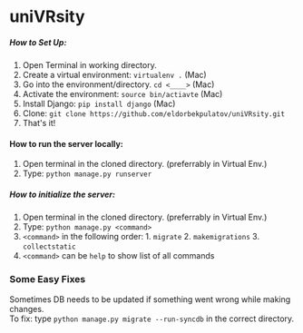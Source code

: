 # uniVRsity
##### How to Set Up:  
1. Open Terminal in working directory.
2. Create a virtual environment: ```virtualenv .``` (Mac)
3. Go into the environment/directory. ```cd <____>``` (Mac)
4. Activate the environment: ```source bin/actiavte``` (Mac)
5. Install Django: ```pip install django``` (Mac)
6. Clone: ```git clone https://github.com/eldorbekpulatov/uniVRsity.git```
7. That's it!

#### How to run the server locally:
1. Open terminal in the cloned directory. (preferrably in Virtual Env.)
2. Type: ```python manage.py runserver```


##### How to initialize the server:
1. Open terminal in the cloned directory. (preferrably in Virtual Env.)
2. Type: ```python manage.py <command>```
3. ```<command>``` in the following order:  1. ```migrate```
                                            2. ```makemigrations```
                                            3. ```collectstatic```
4. ```<command>``` can be ```help``` to show list of all commands

### Some Easy Fixes
Sometimes DB needs to be updated if something went wrong while making changes.   
To fix: type ```python manage.py migrate --run-syncdb``` in the correct directory.
